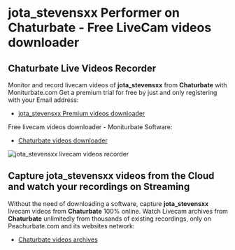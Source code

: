 # jota_stevensxx Performer on Chaturbate - Free LiveCam videos downloader

## Chaturbate Live Videos Recorder

Monitor and record livecam videos of **jota_stevensxx** from **Chaturbate** with Moniturbate.com
Get a premium trial for free by just and only registering with your Email address:
* [jota_stevensxx Premium videos downloader](https://moniturbate.com/request-demo-licence-key.html)

Free livecam videos downloader - Moniturbate Software:
* [Chaturbate videos downloader](https://moniturbate.com/moniturbate-download-software.html)

![jota_stevensxx livecam videos recorder](https://peachurnet.com/templates/moniturbate-software.png)


## Capture jota_stevensxx videos from the Cloud and watch your recordings on Streaming

Without the need of downloading a software, capture **jota_stevensxx** livecam videos from **Chaturbate** 100% online.
Watch Livecam archives from **Chaturbate** unlimitedly from thousands of existing recordings, only on Peachurbate.com and its websites network:
* [Chaturbate videos archives](https://peachurnet.com/)